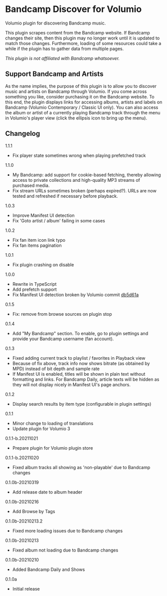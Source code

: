 # Bandcamp Discover for Volumio

Volumio plugin for discovering Bandcamp music.

This plugin scrapes content from the Bandcamp website. If Bandcamp changes their site, then this plugin may no longer work until it is updated to match those changes. Furthermore, loading of some resources could take a while if the plugin has to gather data from multiple pages.

*This plugin is not affiliated with Bandcamp whatsoever.*

## Support Bandcamp and Artists

As the name implies, the purpose of this plugin is to allow you to discover music and artists on Bandcamp through Volumio. If you come across something you like, consider purchasing it on the Bandcamp website. To this end, the plugin displays links for accessing albums, artists and labels on Bandcamp (Volumio Contemporary / Classic UI only). You can also access the album or artist of a currently playing Bandcamp track through the menu in Volumio's player view (click the ellipsis icon to bring up the menu).

## Changelog

1.1.1
- Fix player state sometimes wrong when playing prefetched track

1.1.0
- My Bandcamp: add support for cookie-based fetching, thereby allowing access to private collections and high-quality MP3 streams of purchased media.
- Fix stream URLs sometimes broken (perhaps expired?). URLs are now tested and refreshed if necessary before playback.

1.0.3
- Improve Manifest UI detection
- Fix 'Goto artist / album' failing in some cases

1.0.2
- Fix fan item icon link typo
- Fix fan items pagination

1.0.1
- Fix plugin crashing on disable

1.0.0
- Rewrite in TypeScript
- Add prefetch support
- Fix Manifest UI detection broken by Volumio commit [db5d61a](https://github.com/volumio/volumio3-backend/commit/db5d61a50dacb60d5132238c7f506f0000f07e07)

0.1.5
- Fix: remove from browse sources on plugin stop

0.1.4
- Add "My Bandcamp" section. To enable, go to plugin settings and provide your Bandcamp username (fan account).

0.1.3
- Fixed adding current track to playlist / favorites in Playback view
- Because of fix above, track info now shows bitrate (as obtained by MPD) instead of bit depth and sample rate
- If Manifest UI is enabled, titles will be shown in plain text without formatting and links. For Bandcamp Daily, article texts will be hidden as they will not display nicely in Manifest UI's page anchors.

0.1.2
- Display search results by item type (configurable in plugin settings)

0.1.1
- Minor change to loading of translations
- Update plugin for Volumio 3

0.1.1-b.20211021
- Prepare plugin for Volumio plugin store

0.1.1-b.20211020
- Fixed album tracks all showing as 'non-playable' due to Bandcamp changes

0.1.0b-20210319
- Add release date to album header

0.1.0b-20210216
- Add Browse by Tags

0.1.0b-20210213.2
- Fixed more loading issues due to Bandcamp changes

0.1.0b-20210213
- Fixed album not loading due to Bandcamp changes

0.1.0b-20210210
- Added Bandcamp Daily and Shows

0.1.0a
- Initial release
